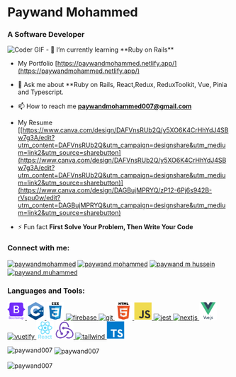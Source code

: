 <h1 align="left">Paywand Mohammed</h1>
<h3 align="left">A Software Developer</h3>
<img alt="Coder GIF" height=250 width=350 src="https://cdn.dribbble.com/users/730703/screenshots/6581243/avento.gif" />
- 🌱 I’m currently learning **Ruby on Rails**

- My Portfolio [https://paywandmohammed.netlify.app/](https://paywandmohammed.netlify.app/)

- 💬 Ask me about **Ruby on Rails, React,Redux, ReduxToolkit, Vue, Pinia and Typescript.

- 📫 How to reach me **paywandmohammed007@gmail.com**

- My Resume [[https://www.canva.com/design/DAFVnsRUb2Q/y5XO6K4CrHhYdJ4SBw7g3A/edit?utm_content=DAFVnsRUb2Q&utm_campaign=designshare&utm_medium=link2&utm_source=sharebutton](https://www.canva.com/design/DAFVnsRUb2Q/y5XO6K4CrHhYdJ4SBw7g3A/edit?utm_content=DAFVnsRUb2Q&utm_campaign=designshare&utm_medium=link2&utm_source=sharebutton)](https://www.canva.com/design/DAGBujMPRYQ/zP12-6Pj6s942B-rVspu0w/edit?utm_content=DAGBujMPRYQ&utm_campaign=designshare&utm_medium=link2&utm_source=sharebutton)

- ⚡ Fun fact **First Solve Your Problem, Then Write Your Code**

<h3 align="left">Connect with me:</h3>
<p align="left">
<a href="https://twitter.com/paywandmohammed" target="blank"><img align="center" src="https://raw.githubusercontent.com/rahuldkjain/github-profile-readme-generator/master/src/images/icons/Social/twitter.svg" alt="paywandmohammed" height="30" width="40" /></a>
<a href="https://linkedin.com/in/paywand mohammed" target="blank"><img align="center" src="https://raw.githubusercontent.com/rahuldkjain/github-profile-readme-generator/master/src/images/icons/Social/linked-in-alt.svg" alt="paywand mohammed" height="30" width="40" /></a>
<a href="https://fb.com/paywand m hussein" target="blank"><img align="center" src="https://raw.githubusercontent.com/rahuldkjain/github-profile-readme-generator/master/src/images/icons/Social/facebook.svg" alt="paywand m hussein" height="30" width="40" /></a>
<a href="https://instagram.com/paywand.muhammed" target="blank"><img align="center" src="https://raw.githubusercontent.com/rahuldkjain/github-profile-readme-generator/master/src/images/icons/Social/instagram.svg" alt="paywand.muhammed" height="30" width="40" /></a>
</p>

<h3 align="left">Languages and Tools:</h3>
<p align="left"> <a href="https://getbootstrap.com" target="_blank" rel="noreferrer"> <img src="https://raw.githubusercontent.com/devicons/devicon/master/icons/bootstrap/bootstrap-plain-wordmark.svg" alt="bootstrap" width="40" height="40"/> </a> <a href="https://www.w3schools.com/cpp/" target="_blank" rel="noreferrer"> <img src="https://raw.githubusercontent.com/devicons/devicon/master/icons/cplusplus/cplusplus-original.svg" alt="cplusplus" width="40" height="40"/> </a> <a href="https://www.w3schools.com/css/" target="_blank" rel="noreferrer"> <img src="https://raw.githubusercontent.com/devicons/devicon/master/icons/css3/css3-original-wordmark.svg" alt="css3" width="40" height="40"/> </a> <a href="https://firebase.google.com/" target="_blank" rel="noreferrer"> <img src="https://www.vectorlogo.zone/logos/firebase/firebase-icon.svg" alt="firebase" width="40" height="40"/> </a> <a href="https://git-scm.com/" target="_blank" rel="noreferrer"> <img src="https://www.vectorlogo.zone/logos/git-scm/git-scm-icon.svg" alt="git" width="40" height="40"/> </a> <a href="https://www.w3.org/html/" target="_blank" rel="noreferrer"> <img src="https://raw.githubusercontent.com/devicons/devicon/master/icons/html5/html5-original-wordmark.svg" alt="html5" width="40" height="40"/> </a> <a href="https://developer.mozilla.org/en-US/docs/Web/JavaScript" target="_blank" rel="noreferrer"> <img src="https://raw.githubusercontent.com/devicons/devicon/master/icons/javascript/javascript-original.svg" alt="javascript" width="40" height="40"/> </a> <a href="https://jestjs.io" target="_blank" rel="noreferrer"> <img src="https://www.vectorlogo.zone/logos/jestjsio/jestjsio-icon.svg" alt="jest" width="40" height="40"/> </a> <a href="https://nextjs.org/" target="_blank" rel="noreferrer"> <img src="https://cdn.worldvectorlogo.com/logos/nextjs-2.svg" alt="nextjs" width="40" height="40"/> </a> <a href="https://reactjs.org/" target="_blank" rel="noreferrer"> <a href="https://vuejs.org/" target="_blank" rel="noreferrer"> <img src="https://raw.githubusercontent.com/devicons/devicon/master/icons/vuejs/vuejs-original-wordmark.svg" alt="vuejs" width="40" height="40"/> </a> <a href="https://vuetifyjs.com/en/" target="_blank" rel="noreferrer"> <img src="https://bestofjs.org/logos/vuetify.svg" alt="vuetify" width="40" height="40"/> </a><img src="https://raw.githubusercontent.com/devicons/devicon/master/icons/react/react-original-wordmark.svg" alt="react" width="40" height="40"/> </a> <a href="https://redux.js.org" target="_blank" rel="noreferrer"> <img src="https://raw.githubusercontent.com/devicons/devicon/master/icons/redux/redux-original.svg" alt="redux" width="40" height="40"/> </a> <a href="https://tailwindcss.com/" target="_blank" rel="noreferrer"> <img src="https://www.vectorlogo.zone/logos/tailwindcss/tailwindcss-icon.svg" alt="tailwind" width="40" height="40"/> </a> <a href="https://www.typescriptlang.org/" target="_blank" rel="noreferrer"> <img src="https://raw.githubusercontent.com/devicons/devicon/master/icons/typescript/typescript-original.svg" alt="typescript" width="40" height="40"/> </a> </p>

<p><img align="left" src="https://github-readme-stats.vercel.app/api/top-langs?username=paywand007&show_icons=true&locale=en&layout=compact" alt="paywand007" /></p>

<p>&nbsp;<img align="center" src="https://github-readme-stats.vercel.app/api?username=paywand007&show_icons=true&locale=en" alt="paywand007" /></p>

<p><img align="center" src="https://github-readme-streak-stats.herokuapp.com/?user=paywand007&" alt="paywand007" /></p>

